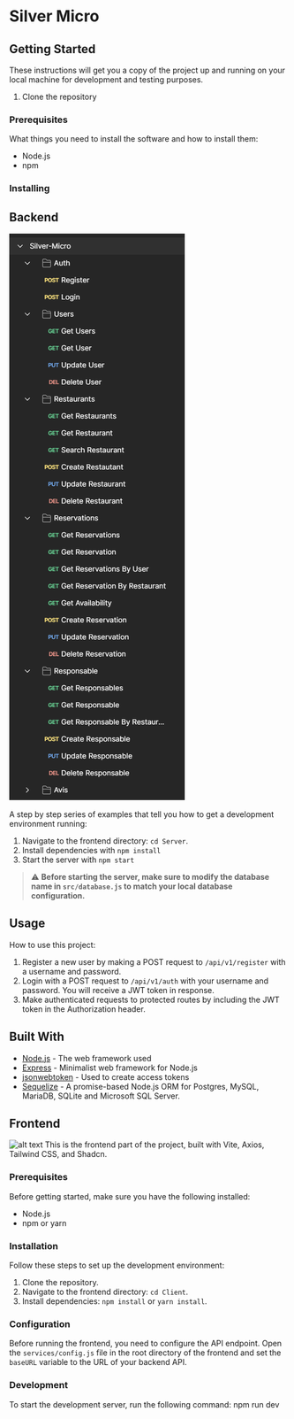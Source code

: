 # Silver Micro

## Getting Started

These instructions will get you a copy of the project up and running on your local machine for development and testing purposes.
1. Clone the repository

### Prerequisites

What things you need to install the software and how to install them:

- Node.js
- npm

### Installing

## Backend

![alt text](image-1.png)

A step by step series of examples that tell you how to get a development environment running:

1. Navigate to the frontend directory: `cd Server`.
1. Install dependencies with `npm install`
1. Start the server with `npm start`

> :warning: **Before starting the server, make sure to modify the database name in `src/database.js` to match your local database configuration.**

## Usage

How to use this project:

1. Register a new user by making a POST request to `/api/v1/register` with a username and password.
2. Login with a POST request to `/api/v1/auth` with your username and password. You will receive a JWT token in response.
3. Make authenticated requests to protected routes by including the JWT token in the Authorization header.

## Built With

- [Node.js](https://nodejs.org/) - The web framework used
- [Express](https://expressjs.com/) - Minimalist web framework for Node.js
- [jsonwebtoken](https://www.npmjs.com/package/jsonwebtoken) - Used to create access tokens
- [Sequelize](https://sequelize.org/) - A promise-based Node.js ORM for Postgres, MySQL, MariaDB, SQLite and Microsoft SQL Server.

## Frontend

![alt text](image.png)
This is the frontend part of the project, built with Vite, Axios, Tailwind CSS, and Shadcn.

### Prerequisites

Before getting started, make sure you have the following installed:

- Node.js
- npm or yarn

### Installation

Follow these steps to set up the development environment:

1. Clone the repository.
2. Navigate to the frontend directory: `cd Client`.
3. Install dependencies: `npm install` or `yarn install`.

### Configuration

Before running the frontend, you need to configure the API endpoint. Open the `services/config.js` file in the root directory of the frontend and set the `baseURL` variable to the URL of your backend API.

### Development

To start the development server, run the following command:
npm run dev
